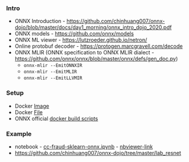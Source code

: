 

### Intro

- ONNX Introduction - https://github.com/chinhuang007/onnx-dojo/blob/master/docs/day1_morning/onnx_intro_dojo_2020.pdf
- ONNX models - https://github.com/onnx/models
- ONNX ML viewer - https://lutzroeder.github.io/netron/
- Online protobuf decoder - https://protogen.marcgravell.com/decode
- ONNX MLIR (ONNX specification to ONNX MLIR dialect -
https://github.com/onnx/onnx/blob/master/onnx/defs/gen_doc.py)
  - `onnx-mlir --EmitONNXIR`
  - `onnx-mlir --EmitMLIR`
  - `onnx-mlir --EmitLLVMIR`

### Setup

- Docker [Image](https://hub.docker.com/repository/docker/sangeek/onnx-dev-env/tags?page=1)
- Docker [File](https://github.com/chinhuang007/onnx-dojo/tree/master/docker)
- ONNX official [docker build scripts](https://github.com/onnx/onnx-docker)

### Example

- notebook - [cc-fraud-sklearn-onnx.ipynb](cc-fraud-sklearn-onnx.ipynb) - [nbviewer-link](https://nbviewer.jupyter.org/github/ksangeek/onnx-experiments/blob/master/basics/cc-fraud-sklearn-onnx.ipynb)
- https://github.com/chinhuang007/onnx-dojo/tree/master/lab_resnet
